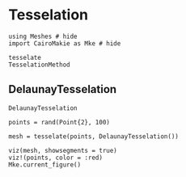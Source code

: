# Tesselation

```@example tesselation
using Meshes # hide
import CairoMakie as Mke # hide
```

```@docs
tesselate
TesselationMethod
```

## DelaunayTesselation

```@docs
DelaunayTesselation
```

```@example tesselation
points = rand(Point{2}, 100)

mesh = tesselate(points, DelaunayTesselation())

viz(mesh, showsegments = true)
viz!(points, color = :red)
Mke.current_figure()
```
